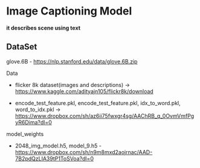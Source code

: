 # Image Captioning Model

**it describes scene using text**

## DataSet

glove.6B - https://nlp.stanford.edu/data/glove.6B.zip

Data

  - flicker 8k dataset(images and descriptions) -> https://www.kaggle.com/adityajn105/flickr8k/download
  
  - encode_test_feature.pkl, encode_test_feature.pkl, idx_to_word.pkl, word_to_idx.pkl -> https://www.dropbox.com/sh/az6ii75fwxgr4sg/AAChRB_q_0OvmVmfPgyR6Dima?dl=0
  

model_weights

  - 2048_img_model.h5, model_9.h5 - https://www.dropbox.com/sh/n9m8mxd2aojrnac/AAD-7B2pdQzLIA39tP1ToSVoa?dl=0
  

